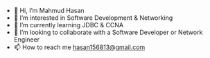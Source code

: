 - 👋 Hi, I’m Mahmud Hasan
- 👀 I’m interested in Software Development & Networking
- 🌱 I’m currently learning JDBC & CCNA
- 💞️ I’m looking to collaborate with a Software Developer or Network Engineer
- 📫 How to reach me hasan156813@gmail.com

<!---
Mahmud14821/Mahmud14821 is a ✨ special ✨ repository because its `README.md` (this file) appears on your GitHub profile.
You can click the Preview link to take a look at your changes.
--->
